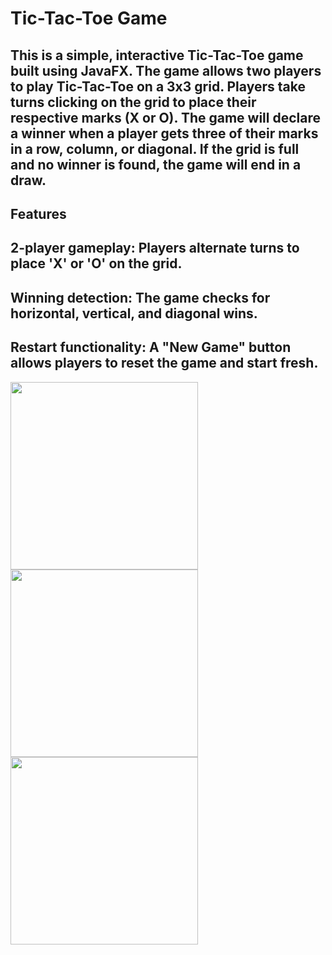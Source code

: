  
# Tic-Tac-Toe Game
## This is a simple, interactive Tic-Tac-Toe game built using JavaFX. The game allows two players to play Tic-Tac-Toe on a 3x3 grid. Players take turns clicking on the grid to place their respective marks (X or O). The game will declare a winner when a player gets three of their marks in a row, column, or diagonal. If the grid is full and no winner is found, the game will end in a draw.

## Features
##  2-player gameplay: Players alternate turns to place 'X' or 'O' on the grid.
## Winning detection: The game checks for horizontal, vertical, and diagonal wins.
## Restart functionality: A "New Game" button allows players to reset the game and start fresh.

<img src="https://github.com/user-attachments/assets/da5d7d93-b1ab-4c78-8dc8-d0d0e3d55285" width="300"/>

<img src="https://github.com/user-attachments/assets/33263464-a5e1-48aa-a6fa-6101f4505faf" width="300"/>

<img src="https://github.com/user-attachments/assets/00c6e95a-6af6-4f09-959e-ae2cb9677d27" width="300"/>

 



